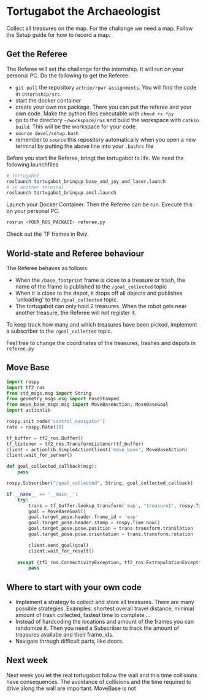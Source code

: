 # Tortugabot the Archaeologist

Collect all treasures on the map. For the challange we need a map. Follow the Setup guide for how to record a map.

## Get the Referee 
The Referee will set the challenge for the internship. It will run on your personal PC. Do the following to get the Referee: 
* `git pull` the repository `artnie/rpwr-assignments`. You will find the code in `internship/src`.
* start the docker container
* create your own ros package. There you can put the referee and your own code. Make the python files executable with `chmod +x *py`
* go to the directory `~/workspace/ros` and build the workspace with `catkin build`. This will be the workspace for your code.
* `source devel/setup.bash`
* remember to `source` this repository automatically when you open a new terminal by putting the above line into your `.bashrc` file

Before you start the Referee, bringt the tortugabot to life. We need the following launchfiles
```bash
# Tortugabot
roslaunch tortugabot_bringup base_and_joy_and_laser.launch
# in another terminal
roslaunch tortugabot_bringup amcl.launch
```
Launch your Docker Container. Then the Referee can be run. Execute this on your personal PC.
```bash
rosrun <YOUR_ROS_PACKAGE> referee.py
```
Check out the TF frames in Rviz.

## World-state and Referee behaviour 

The Referee behaves as follows:
* When the `/base_footprint` frame is close to a treasure or trash, the name of the frame is published to the `/goal_collected` topic
* When it is close to the depot, it drops off all objects and publishes 'unloading' to the  `/goal_collected` topic.
* The tortugabot can only hold 2 treasures. When the robot gets near another treasure, the Referee will not register it.

To keep track how many and which treasures have been picked, implement a subscriber to the `/goal_collected` topic.

Feel free to change the coordinates of the treasures, trashes and depots in `referee.py`


## Move Base
```python
import rospy
import tf2_ros
from std_msgs.msg import String
from geometry_msgs.msg import PoseStamped
from move_base_msgs.msg import MoveBaseAction, MoveBaseGoal
import actionlib

rospy.init_node('control_navigator')
rate = rospy.Rate(10)

tf_buffer = tf2_ros.Buffer()
tf_listener = tf2_ros.TransformListener(tf_buffer)
client = actionlib.SimpleActionClient('move_base', MoveBaseAction)
client.wait_for_server()

def goal_collected_callback(msg):
    pass

rospy.Subscriber("/goal_collected", String, goal_collected_callback)

if __name__ == '__main__':
    try:
        trans = tf_buffer.lookup_transform('map', "treasure1", rospy.Time())
        goal = MoveBaseGoal()
        goal.target_pose.header.frame_id = 'map'
        goal.target_pose.header.stamp = rospy.Time.now()
        goal.target_pose.pose.position = trans.transform.translation
        goal.target_pose.pose.orientation = trans.transform.rotation

        client.send_goal(goal)
        client.wait_for_result()
   
    except (tf2_ros.ConnectivityException, tf2_ros.ExtrapolationException, tf2_ros.LookupException, rospy.ROSInterruptException):
        pass
```

## Where to start with your own code

* Implement a strategy to collect and store all treasures. There are many possible strategies. Examples: shortest overall travel distance, minimal amount of trash collected, fastest time to complete ...
* Instead of hardcoding the locations and amount of the frames you can randomize it. Then you need a Subscriber to track the amount of treasures availabe and their frame_ids.
* Navigate through difficult parts, like doors.

## Next week
Next week you let the real tortugabot follow the wall and this time collisions have consequences. The avoidance of collisions and the time required to drive along the wall are important. MoveBase is not 